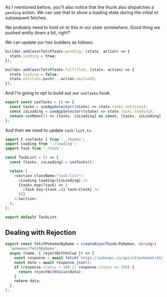 As I mentioned before, you'll also notice that the thunk also dispatches a `pending` action. We can use that to show a loading state during the initial or subsequent fetches.

We probably need to hold on to this in our state somewhere. Good thing we pushed entity down a bit, right?

We can update our two builders as follows:

```ts
builder.addCase(fetchTasks.pending, (state, action) => {
  state.loading = true;
});

builder.addCase(fetchTasks.fulfilled, (state, action) => {
  state.loading = false;
  state.entities.push(...action.payload);
});
```

And I'm going to opt to build out our `useTasks` hook.

```ts
export const useTasks = () => {
  const tasks = useAppSelector((state) => state.tasks.entities);
  const isLoading = useAppSelector((state) => state.tasks.loading);
  return useMemo(() => [tasks, isLoading] as const, [tasks, isLoading]);
};
```

And then we need to update `task-list.ts`.

```ts
import { useTasks } from '../hooks';
import Loading from './loading';
import Task from './task';

const TaskList = () => {
  const [tasks, isLoading] = useTasks();

  return (
    <section className="task-list">
      <Loading loading={isLoading} />
      {tasks.map((task) => (
        <Task key={task.id} task={task} />
      ))}
    </section>
  );
};

export default TaskList;
```

## Dealing with Rejection

```ts
export const fetchPokemonByName = createAsyncThunk<Pokemon, string>(
  'pokemon/fetchByName',
  async (name, { rejectWithValue }) => {
    const response = await fetch(`https://pokeapi.co/api/v2/pokemon/${name}`);
    const data = await response.json();
    if (response.status < 200 || response.status >= 300) {
      return rejectWithValue(data);
    }
    return data;
  },
);
```
